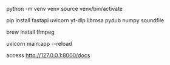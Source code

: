 python -m venv venv
source venv/bin/activate

pip install fastapi uvicorn yt-dlp librosa pydub numpy soundfile

brew install ffmpeg

uvicorn main:app --reload

access http://127.0.0.1:8000/docs


